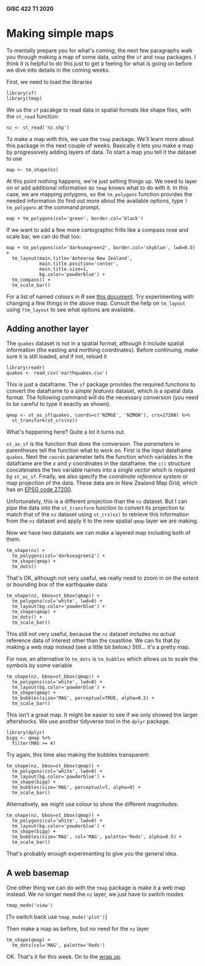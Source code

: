 #### GISC 422 T1 2020
# Making simple maps
To mentally prepare you for what's coming, the next few paragraphs walk you through making a map of some data, using the `sf` and `tmap` packages. I think it is helpful to do this just to get a feeling for what is going on before we dive into details in the coming weeks.

First, we need to load the libraries
```{r}
library(sf)
library(tmap)
```
We us the `sf` pacakge to read data in spatial formats like shape files, with the `st_read` function:
```{r}
nz <- st_read('nz.shp')
```
To make a map with this, we use the `tmap` package. We'll learn more about this package in the next couple of weeks. Basically it lets you make a map by progressively adding layers of data. To start a map you tell it the dataset to use
```{r}
map <- tm_shape(nz)
```
At this point nothing happens, we're just setting things up. We need to layer on or add additional information so `tmap` knows what to do with it. In this case, we are mapping polygons, so the `tm_polygons` function provides the needed information (to find out more about the available options, type `?tm_polygons` at the command prompt.
```{r}
map + tm_polygons(col='green', border.col='black')
```
If we want to add a few more cartographic frills like a compass rose and scale bar, we can do that too:
```{r}
map + tm_polygons(col='darkseagreen2', border.col='skyblue', lwd=0.5) +
  tm_layout(main.title='Aotearoa New Zealand',
            main.title.position='center',
            main.title.size=1,
            bg.color='powderblue') +
  tm_compass() +
  tm_scale_bar()
```

For a list of named colours in *R* see [this document](http://www.stat.columbia.edu/~tzheng/files/Rcolor.pdf). Try experimenting with changing a few things in the above map. Consult the help on `tm_layout` using `?tm_layout` to see what options are available.

## Adding another layer
The `quakes` dataset is not in a spatial format, although it include spatial information (the easting and northing coordinates). Before continuing, make sure it is still loaded, and if not, reload it
```{r}
library(readr)
quakes <- read_csv('earthquakes.csv')
```

This is just a dataframe. The `sf` package provides the required functions to convert the dataframe to a *simple features* dataset, which *is* a spatial data format. The following command will do the necessary conversion (you need to be careful to type it exactly as shown).
```{r}
qmap <- st_as_sf(quakes, coords=c('NZMGE', 'NZMGN'), crs=27200) %>%
  st_transform(st_crs(nz))
```
What's happening here? Quite a lot it turns out.

`st_as_sf` is the function that does the conversion. The *parameters* in parentheses tell the function what to work on. First is the input dataframe `quakes`. Next the `coords` parameter tells the function which variables in the dataframe are the *x* and *y* coordinates in the dataframe. the `c()` structure concatenates the two variable names into a single *vector* which is required by `st_as_sf`. Finally, we also specify the *coordinate reference system* or map projection of the data. These data are in New Zealand Map Grid, which has an [EPSG code 27200](https://epsg.io/27200).

Unfortunately, this is a different projection than the `nz` dataset. But I can *pipe* the data into the `st_transform` function to convert its projection to match that of the `nz` dataset using `st_crs(nz)` to retrieve this information from the `nz` dataset and apply it to the new spatial `qmap` layer we are making.

Now we have two datasets we can make a layered map including both of them.
```{r}
tm_shape(nz) +
  tm_polygons(col='darkseagreen2') +
  tm_shape(qmap) +
  tm_dots()
```

That's OK, although not very useful, we really need to zoom in on the extent or *bounding box* of the earthquake data:
```{r}
tm_shape(nz, bbox=st_bbox(qmap)) +
  tm_polygons(col='white', lwd=0) +
  tm_layout(bg.color='powderblue') +
  tm_shape(qmap) +
  tm_dots() +
  tm_scale_bar()
```

This still not very useful, because the `nz` dataset includes no actual reference data of interest other than the coastline. We can fix that by making a web map instead (see a little bit below.) Still... it's a pretty map.

For now, an alternative to `tm_dots` is `tm_bubbles` which allows us to scale the symbols by some variable
```{r}
tm_shape(nz, bbox=st_bbox(qmap)) +
  tm_polygons(col='white', lwd=0) +
  tm_layout(bg.color='powderblue') +
  tm_shape(qmap) +
  tm_bubbles(size='MAG', perceptual=TRUE, alpha=0.5) +
  tm_scale_bar()
```

This isn't a great map. It might be easier to see if we only showed the larger aftershocks. We use another tidyverse tool in the `dplyr` package.

```{r}
library(dplyr)
bigq <- qmap %>%
  filter(MAG >= 4)
```

Try again, this time also making the bubbles transparent:

```{r}
tm_shape(nz, bbox=st_bbox(qmap)) +
  tm_polygons(col='white', lwd=0) +
  tm_layout(bg.color='powderblue') +
  tm_shape(bigq) +
  tm_bubbles(size='MAG', perceptual=T, alpha=0) +
  tm_scale_bar()
```

Alternatively, we might use colour to show the different magnitudes:

```{r}
tm_shape(nz, bbox=st_bbox(qmap)) +
  tm_polygons(col='white', lwd=0) +
  tm_layout(bg.color='powderblue') +
  tm_shape(bigq) +
  tm_bubbles(size='MAG', col='MAG', palette='Reds', alpha=0.5) +
  tm_scale_bar()
```

That's probably enough experimenting to give you the general idea.

## A web basemap
One other thing we can do with the `tmap` package is make it a web map instead. We no longer need the `nz` layer, we just have to switch modes
```{r}
tmap_mode('view')
```

[To switch back use `tmap_mode('plot')`]

Then make a map as before, but no need for the `nz` layer

```{r}
tm_shape(qmap) +
  tm_dots(col='MAG', palette='Reds')
```
OK. That's it for this week. On to the [wrap up](05-wrapping-up.md).